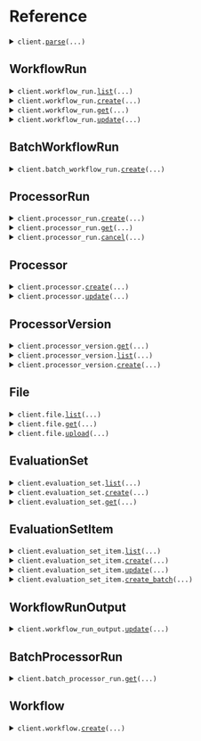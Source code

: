 # Reference
<details><summary><code>client.<a href="src/extend_ai/client.py">parse</a>(...)</code></summary>
<dl>
<dd>

#### 📝 Description

<dl>
<dd>

<dl>
<dd>

Parse files to get cleaned, chunked target content (e.g. markdown).

The Parse endpoint allows you to convert documents into structured, machine-readable formats with fine-grained control over the parsing process. This endpoint is ideal for extracting cleaned document content to be used as context for downstream processing, e.g. RAG pipelines, custom ingestion pipelines, embeddings classification, etc.

Unlike processor and workflow runs, parsing is a synchronous endpoint and returns the parsed content in the response. Expected latency depends primarily on file size. This makes it suitable for workflows where you need immediate access to document content without waiting for asynchronous processing.

For more details, see the [Parse File guide](https://docs.extend.ai/2025-04-21/developers/guides/parse).
</dd>
</dl>
</dd>
</dl>

#### 🔌 Usage

<dl>
<dd>

<dl>
<dd>

```python
from extend_ai import Extend
from extend_ai import ParseRequestFile
client = Extend(token="YOUR_TOKEN", )
client.parse(file=ParseRequestFile(), )

```
</dd>
</dl>
</dd>
</dl>

#### ⚙️ Parameters

<dl>
<dd>

<dl>
<dd>

**file:** `ParseRequestFile` — A file object containing either a URL or a fileId.
    
</dd>
</dl>

<dl>
<dd>

**config:** `typing.Optional[ParseConfig]` 
    
</dd>
</dl>

<dl>
<dd>

**request_options:** `typing.Optional[RequestOptions]` — Request-specific configuration.
    
</dd>
</dl>
</dd>
</dl>


</dd>
</dl>
</details>

## WorkflowRun
<details><summary><code>client.workflow_run.<a href="src/extend_ai/workflow_run/client.py">list</a>(...)</code></summary>
<dl>
<dd>

#### 📝 Description

<dl>
<dd>

<dl>
<dd>

List runs of a Workflow. Workflows are sequences of steps that process files and data in a specific order to achieve a desired outcome. A WorkflowRun represents a single execution of a workflow against a file.
</dd>
</dl>
</dd>
</dl>

#### 🔌 Usage

<dl>
<dd>

<dl>
<dd>

```python
from extend_ai import Extend
client = Extend(token="YOUR_TOKEN", )
client.workflow_run.list(next_page_token='xK9mLPqRtN3vS8wF5hB2cQ==:zWvUxYjM4nKpL7aDgE9HbTcR2mAyX3/Q+CNkfBSw1dZ=', )

```
</dd>
</dl>
</dd>
</dl>

#### ⚙️ Parameters

<dl>
<dd>

<dl>
<dd>

**status:** `typing.Optional[WorkflowStatus]` 

Filters workflow runs by their status. If not provided, no filter is applied.

 The status of a workflow run:
 * `"PENDING"` - The workflow run has not started yet
 * `"PROCESSING"` - The workflow run is in progress
 * `"NEEDS_REVIEW"` - The workflow run requires manual review
 * `"REJECTED"` - The workflow run was rejected during manual review
 * `"PROCESSED"` - The workflow run completed successfully
 * `"FAILED"` - The workflow run encountered an error
    
</dd>
</dl>

<dl>
<dd>

**workflow_id:** `typing.Optional[str]` 

Filters workflow runs by the workflow ID. If not provided, runs for all workflows are returned.

Example: `"workflow_BMdfq_yWM3sT-ZzvCnA3f"`
    
</dd>
</dl>

<dl>
<dd>

**batch_id:** `typing.Optional[str]` 

Filters workflow runs by the batch ID. This is useful for fetching all runs for a given batch created via the [Batch Run Workflow](https://docs.extend.ai/2025-04-21/developers/api-reference/workflow-endpoints/batch-run-workflow) endpoint.

Example: `"batch_7Ws31-F5"`
    
</dd>
</dl>

<dl>
<dd>

**file_name_contains:** `typing.Optional[str]` 

Filters workflow runs by the name of the file. Only returns workflow runs where the file name contains this string.

Example: `"invoice"`
    
</dd>
</dl>

<dl>
<dd>

**sort_by:** `typing.Optional[SortByEnum]` — Sorts the workflow runs by the given field.
    
</dd>
</dl>

<dl>
<dd>

**sort_dir:** `typing.Optional[SortDirEnum]` — Sorts the workflow runs in ascending or descending order. Ascending order means the earliest workflow run is returned first.
    
</dd>
</dl>

<dl>
<dd>

**next_page_token:** `typing.Optional[NextPageToken]` 
    
</dd>
</dl>

<dl>
<dd>

**max_page_size:** `typing.Optional[MaxPageSize]` 
    
</dd>
</dl>

<dl>
<dd>

**request_options:** `typing.Optional[RequestOptions]` — Request-specific configuration.
    
</dd>
</dl>
</dd>
</dl>


</dd>
</dl>
</details>

<details><summary><code>client.workflow_run.<a href="src/extend_ai/workflow_run/client.py">create</a>(...)</code></summary>
<dl>
<dd>

#### 📝 Description

<dl>
<dd>

<dl>
<dd>

Run a Workflow with files. A Workflow is a sequence of steps that process files and data in a specific order to achieve a desired outcome. A WorkflowRun will be created for each file processed. A WorkflowRun represents a single execution of a workflow against a file.
</dd>
</dl>
</dd>
</dl>

#### 🔌 Usage

<dl>
<dd>

<dl>
<dd>

```python
from extend_ai import Extend
client = Extend(token="YOUR_TOKEN", )
client.workflow_run.create(workflow_id='workflow_id_here', )

```
</dd>
</dl>
</dd>
</dl>

#### ⚙️ Parameters

<dl>
<dd>

<dl>
<dd>

**workflow_id:** `str` 

The ID of the workflow to run.

Example: `"workflow_BMdfq_yWM3sT-ZzvCnA3f"`
    
</dd>
</dl>

<dl>
<dd>

**files:** `typing.Optional[typing.Sequence[WorkflowRunFileInput]]` — An array of files to process through the workflow. Either the `files` array or `rawTexts` array must be provided. Supported file types can be found [here](https://docs.extend.ai/2025-04-21/developers/guides/supported-file-types).
    
</dd>
</dl>

<dl>
<dd>

**raw_texts:** `typing.Optional[typing.Sequence[str]]` — An array of raw strings. Can be used in place of files when passing raw data. The raw data will be converted to `.txt` files and run through the workflow. If the data follows a specific format, it is recommended to use the files parameter instead. Either `files` or `rawTexts` must be provided.
    
</dd>
</dl>

<dl>
<dd>

**version:** `typing.Optional[str]` 

An optional version of the workflow that files will be run through. This number can be found when viewing the workflow on the Extend platform. When a version number is not supplied, the most recent published version of the workflow will be used. If no published versions exist, the draft version will be used. To run the `"draft"` version of a workflow, use `"draft"` as the version.

Examples:
- `"3"` - Run version 3 of the workflow
- `"draft"` - Run the draft version of the workflow
    
</dd>
</dl>

<dl>
<dd>

**priority:** `typing.Optional[int]` — An optional value used to determine the relative order of WorkflowRuns when rate limiting is in effect. Lower values will be prioritized before higher values.
    
</dd>
</dl>

<dl>
<dd>

**metadata:** `typing.Optional[JsonObject]` — A optional metadata object that can be assigned to a specific WorkflowRun to help identify it. It will be returned in the response and webhooks. You can place any arbitrary `key : value` pairs in this object.
    
</dd>
</dl>

<dl>
<dd>

**request_options:** `typing.Optional[RequestOptions]` — Request-specific configuration.
    
</dd>
</dl>
</dd>
</dl>


</dd>
</dl>
</details>

<details><summary><code>client.workflow_run.<a href="src/extend_ai/workflow_run/client.py">get</a>(...)</code></summary>
<dl>
<dd>

#### 📝 Description

<dl>
<dd>

<dl>
<dd>

Once a workflow has been run, you can check the status and output of a specific WorkflowRun.
</dd>
</dl>
</dd>
</dl>

#### 🔌 Usage

<dl>
<dd>

<dl>
<dd>

```python
from extend_ai import Extend
client = Extend(token="YOUR_TOKEN", )
client.workflow_run.get(workflow_run_id='workflow_run_id_here', )

```
</dd>
</dl>
</dd>
</dl>

#### ⚙️ Parameters

<dl>
<dd>

<dl>
<dd>

**workflow_run_id:** `str` 

The ID of the WorkflowRun that was outputted after a Workflow was run through the API.

Example: `"workflow_run_8k9m-xyzAB_Pqrst-Nvw4"`
    
</dd>
</dl>

<dl>
<dd>

**request_options:** `typing.Optional[RequestOptions]` — Request-specific configuration.
    
</dd>
</dl>
</dd>
</dl>


</dd>
</dl>
</details>

<details><summary><code>client.workflow_run.<a href="src/extend_ai/workflow_run/client.py">update</a>(...)</code></summary>
<dl>
<dd>

#### 📝 Description

<dl>
<dd>

<dl>
<dd>

You can update the name and metadata of an in progress WorkflowRun at any time using this endpoint.
</dd>
</dl>
</dd>
</dl>

#### 🔌 Usage

<dl>
<dd>

<dl>
<dd>

```python
from extend_ai import Extend
client = Extend(token="YOUR_TOKEN", )
client.workflow_run.update(workflow_run_id='workflow_run_id_here', )

```
</dd>
</dl>
</dd>
</dl>

#### ⚙️ Parameters

<dl>
<dd>

<dl>
<dd>

**workflow_run_id:** `str` 

The ID of the WorkflowRun. This ID will start with "workflow_run". This ID can be found in the API response when creating a Workflow Run, or in the "history" tab of a workflow on the Extend platform.

Example: `"workflow_run_8k9m-xyzAB_Pqrst-Nvw4"`
    
</dd>
</dl>

<dl>
<dd>

**name:** `typing.Optional[str]` — An optional name that can be assigned to a specific WorkflowRun
    
</dd>
</dl>

<dl>
<dd>

**metadata:** `typing.Optional[JsonObject]` 

A metadata object that can be assigned to a specific WorkflowRun. If metadata already exists on this WorkflowRun, the newly incoming metadata will be merged with the existing metadata, with the incoming metadata taking field precedence.

You can include any arbitrary `key : value` pairs in this object.
    
</dd>
</dl>

<dl>
<dd>

**request_options:** `typing.Optional[RequestOptions]` — Request-specific configuration.
    
</dd>
</dl>
</dd>
</dl>


</dd>
</dl>
</details>

## BatchWorkflowRun
<details><summary><code>client.batch_workflow_run.<a href="src/extend_ai/batch_workflow_run/client.py">create</a>(...)</code></summary>
<dl>
<dd>

#### 📝 Description

<dl>
<dd>

<dl>
<dd>

This endpoint allows you to efficiently initiate large batches of workflow runs in a single request (up to 1,000 in a single request, but you can queue up multiple batches in rapid succession). It accepts an array of inputs, each containing a file and metadata pair. The primary use case for this endpoint is for doing large bulk runs of >1000 files at a time that can process over the course of a few hours without needing to manage rate limits that would likely occur using the primary run endpoint.

Unlike the single [Run Workflow](https://docs.extend.ai/2025-04-21/developers/api-reference/workflow-endpoints/run-workflow) endpoint which returns the details of the created workflow runs immediately, this batch endpoint returns a `batchId`.

Our recommended usage pattern is to integrate with [Webhooks](https://docs.extend.ai/2025-04-21/developers/webhooks/configuration) for consuming results, using the `metadata` and `batchId` to match up results to the original inputs in your downstream systems. However, you can integrate in a polling mechanism by using a combination of the [List Workflow Runs](https://docs.extend.ai/2025-04-21/developers/api-reference/workflow-endpoints/list-workflow-runs) endpoint to fetch all runs via a batch, and then [Get Workflow Run](https://docs.extend.ai/2025-04-21/developers/api-reference/workflow-endpoints/get-workflow-run) to fetch the full outputs each run.

**Processing and Monitoring:**
Upon successful submission, the endpoint returns a `batchId`. The individual workflow runs are then queued for processing.

- **Monitoring:** Track the progress and consume results of individual runs using [Webhooks](https://docs.extend.ai/2025-04-21/developers/webhooks/configuration). Subscribe to events like `workflow_run.completed`, `workflow_run.failed`, etc. The webhook payload for these events will include the corresponding `batchId` and the `metadata` you provided for each input.
- **Fetching Results:** You can also use the [List Workflow Runs](https://docs.extend.ai/2025-04-21/developers/api-reference/workflow-endpoints/list-workflow-runs) endpoint and filter using the `batchId` query param.
</dd>
</dl>
</dd>
</dl>

#### 🔌 Usage

<dl>
<dd>

<dl>
<dd>

```python
from extend_ai import Extend
from extend_ai.batch_workflow_run import BatchWorkflowRunCreateRequestInputsItem
client = Extend(token="YOUR_TOKEN", )
client.batch_workflow_run.create(workflow_id='workflow_id_here', inputs=[BatchWorkflowRunCreateRequestInputsItem()], )

```
</dd>
</dl>
</dd>
</dl>

#### ⚙️ Parameters

<dl>
<dd>

<dl>
<dd>

**workflow_id:** `str` 

The ID of the workflow to run. This ID will start with "workflow_". This ID can be found viewing the workflow on the Extend platform.

Example: `"workflow_BMdfq_yWM3sT-ZzvCnA3f"`
    
</dd>
</dl>

<dl>
<dd>

**inputs:** `typing.Sequence[BatchWorkflowRunCreateRequestInputsItem]` — An array of input objects to be processed by the workflow. Each object represents a single workflow run to be created. The array must contain at least 1 input and at most 1000 inputs.
    
</dd>
</dl>

<dl>
<dd>

**version:** `typing.Optional[str]` — An optional version of the workflow to use. This can be a specific version number (e.g., `"1"`, `"2"`) found on the Extend platform, or `"draft"` to use the current unpublished draft version. When a version is not supplied, the latest deployed version of the workflow will be used. If no deployed version exists, the draft version will be used.
    
</dd>
</dl>

<dl>
<dd>

**request_options:** `typing.Optional[RequestOptions]` — Request-specific configuration.
    
</dd>
</dl>
</dd>
</dl>


</dd>
</dl>
</details>

## ProcessorRun
<details><summary><code>client.processor_run.<a href="src/extend_ai/processor_run/client.py">create</a>(...)</code></summary>
<dl>
<dd>

#### 📝 Description

<dl>
<dd>

<dl>
<dd>

Run processors (extraction, classification, splitting, etc.) on a given document.

In general, the recommended way to integrate with Extend in production is via workflows, using the [Run Workflow](https://docs.extend.ai/2025-04-21/developers/api-reference/workflow-endpoints/run-workflow) endpoint. This is due to several factors:
* file parsing/pre-processing will automatically be reused across multiple processors, which will give you simplicity and cost savings given that many use cases will require multiple processors to be run on the same document.
* workflows provide dedicated human in the loop document review, when needed.
* workflows allow you to model and manage your pipeline with a single endpoint and corresponding UI for modeling and monitoring.

However, there are a number of legitimate use cases and systems where it might be easier to model the pipeline via code and run processors directly. This endpoint is provided for this purpose.

Similar to workflow runs, processor runs are asynchronous and will return a status of `PROCESSING` until the run is complete. You can [configure webhooks](https://docs.extend.ai/2025-04-21/developers/webhooks/configuration) to receive notifications when a processor run is complete or failed.
</dd>
</dl>
</dd>
</dl>

#### 🔌 Usage

<dl>
<dd>

<dl>
<dd>

```python
from extend_ai import Extend
client = Extend(token="YOUR_TOKEN", )
client.processor_run.create(processor_id='processor_id_here', )

```
</dd>
</dl>
</dd>
</dl>

#### ⚙️ Parameters

<dl>
<dd>

<dl>
<dd>

**processor_id:** `ProcessorId` 
    
</dd>
</dl>

<dl>
<dd>

**version:** `typing.Optional[str]` 

An optional version of the processor to use. When not supplied, the most recent published version of the processor will be used. Special values include:
- `"latest"` for the most recent published version. If there are no published versions, the draft version will be used.
- `"draft"` for the draft version.
- Specific version numbers corresponding to versions your team has published, e.g. `"1.0"`, `"2.2"`, etc.
    
</dd>
</dl>

<dl>
<dd>

**file:** `typing.Optional[ProcessorRunFileInput]` — The file to be processed. One of `file` or `rawText` must be provided. Supported file types can be found [here](https://docs.extend.ai/2025-04-21/developers/guides/supported-file-types).
    
</dd>
</dl>

<dl>
<dd>

**raw_text:** `typing.Optional[str]` — A raw string to be processed. Can be used in place of file when passing raw text data streams. One of `file` or `rawText` must be provided.
    
</dd>
</dl>

<dl>
<dd>

**priority:** `typing.Optional[int]` — An optional value used to determine the relative order of ProcessorRuns when rate limiting is in effect. Lower values will be prioritized before higher values.
    
</dd>
</dl>

<dl>
<dd>

**metadata:** `typing.Optional[JsonObject]` — An optional object that can be passed in to identify the run of the document processor. It will be returned back to you in the response and webhooks.
    
</dd>
</dl>

<dl>
<dd>

**config:** `typing.Optional[ProcessorRunCreateRequestConfig]` — The configuration for the processor run. If this is provided, this config will be used. If not provided, the config for the specific version you provide will be used. The type of configuration must match the processor type.
    
</dd>
</dl>

<dl>
<dd>

**request_options:** `typing.Optional[RequestOptions]` — Request-specific configuration.
    
</dd>
</dl>
</dd>
</dl>


</dd>
</dl>
</details>

<details><summary><code>client.processor_run.<a href="src/extend_ai/processor_run/client.py">get</a>(...)</code></summary>
<dl>
<dd>

#### 📝 Description

<dl>
<dd>

<dl>
<dd>

Retrieve details about a specific processor run, including its status, outputs, and any edits made during review.

A common use case for this endpoint is to poll for the status and final output of an async processor run when using the [Run Processor](https://docs.extend.ai/2025-04-21/developers/api-reference/processor-endpoints/run-processor) endpoint. For instance, if you do not want to not configure webhooks to receive the output via completion/failure events.
</dd>
</dl>
</dd>
</dl>

#### 🔌 Usage

<dl>
<dd>

<dl>
<dd>

```python
from extend_ai import Extend
client = Extend(token="YOUR_TOKEN", )
client.processor_run.get(id='processor_run_id_here', )

```
</dd>
</dl>
</dd>
</dl>

#### ⚙️ Parameters

<dl>
<dd>

<dl>
<dd>

**id:** `str` 

The unique identifier for this processor run.

Example: `"dpr_Xj8mK2pL9nR4vT7qY5wZ"`
    
</dd>
</dl>

<dl>
<dd>

**request_options:** `typing.Optional[RequestOptions]` — Request-specific configuration.
    
</dd>
</dl>
</dd>
</dl>


</dd>
</dl>
</details>

<details><summary><code>client.processor_run.<a href="src/extend_ai/processor_run/client.py">cancel</a>(...)</code></summary>
<dl>
<dd>

#### 📝 Description

<dl>
<dd>

<dl>
<dd>

Cancel a running processor run by its ID. This endpoint allows you to stop a processor run that is currently in progress.

Note: Only processor runs with a status of `"PROCESSING"` can be cancelled. Processor runs that have already completed, failed, or been cancelled cannot be cancelled again.
</dd>
</dl>
</dd>
</dl>

#### 🔌 Usage

<dl>
<dd>

<dl>
<dd>

```python
from extend_ai import Extend
client = Extend(token="YOUR_TOKEN", )
client.processor_run.cancel(id='processor_run_id_here', )

```
</dd>
</dl>
</dd>
</dl>

#### ⚙️ Parameters

<dl>
<dd>

<dl>
<dd>

**id:** `str` 

The unique identifier for the processor run to cancel.

Example: `"dpr_Xj8mK2pL9nR4vT7qY5wZ"`
    
</dd>
</dl>

<dl>
<dd>

**request_options:** `typing.Optional[RequestOptions]` — Request-specific configuration.
    
</dd>
</dl>
</dd>
</dl>


</dd>
</dl>
</details>

## Processor
<details><summary><code>client.processor.<a href="src/extend_ai/processor/client.py">create</a>(...)</code></summary>
<dl>
<dd>

#### 📝 Description

<dl>
<dd>

<dl>
<dd>

Create a new processor in Extend, optionally cloning from an existing processor
</dd>
</dl>
</dd>
</dl>

#### 🔌 Usage

<dl>
<dd>

<dl>
<dd>

```python
from extend_ai import Extend
client = Extend(token="YOUR_TOKEN", )
client.processor.create(name='My Processor Name', type="EXTRACT", )

```
</dd>
</dl>
</dd>
</dl>

#### ⚙️ Parameters

<dl>
<dd>

<dl>
<dd>

**name:** `str` — The name of the new processor
    
</dd>
</dl>

<dl>
<dd>

**type:** `ProcessorType` 
    
</dd>
</dl>

<dl>
<dd>

**clone_processor_id:** `typing.Optional[str]` 

The ID of an existing processor to clone. One of `cloneProcessorId` or `config` must be provided.

Example: `"dp_Xj8mK2pL9nR4vT7qY5wZ"`
    
</dd>
</dl>

<dl>
<dd>

**config:** `typing.Optional[ProcessorCreateRequestConfig]` — The configuration for the processor. The type of configuration must match the processor type. One of `cloneProcessorId` or `config` must be provided.
    
</dd>
</dl>

<dl>
<dd>

**request_options:** `typing.Optional[RequestOptions]` — Request-specific configuration.
    
</dd>
</dl>
</dd>
</dl>


</dd>
</dl>
</details>

<details><summary><code>client.processor.<a href="src/extend_ai/processor/client.py">update</a>(...)</code></summary>
<dl>
<dd>

#### 📝 Description

<dl>
<dd>

<dl>
<dd>

Update an existing processor in Extend
</dd>
</dl>
</dd>
</dl>

#### 🔌 Usage

<dl>
<dd>

<dl>
<dd>

```python
from extend_ai import Extend
client = Extend(token="YOUR_TOKEN", )
client.processor.update(id='processor_id_here', )

```
</dd>
</dl>
</dd>
</dl>

#### ⚙️ Parameters

<dl>
<dd>

<dl>
<dd>

**id:** `str` 

The ID of the processor to update.

Example: `"dp_Xj8mK2pL9nR4vT7qY5wZ"`
    
</dd>
</dl>

<dl>
<dd>

**name:** `typing.Optional[str]` — The new name for the processor
    
</dd>
</dl>

<dl>
<dd>

**config:** `typing.Optional[ProcessorUpdateRequestConfig]` 

The new configuration for the processor. The type of configuration must match the processor type:
* For classification processors, use `ClassificationConfig`
* For extraction processors, use `ExtractionConfig`
* For splitter processors, use `SplitterConfig`
    
</dd>
</dl>

<dl>
<dd>

**request_options:** `typing.Optional[RequestOptions]` — Request-specific configuration.
    
</dd>
</dl>
</dd>
</dl>


</dd>
</dl>
</details>

## ProcessorVersion
<details><summary><code>client.processor_version.<a href="src/extend_ai/processor_version/client.py">get</a>(...)</code></summary>
<dl>
<dd>

#### 📝 Description

<dl>
<dd>

<dl>
<dd>

Retrieve a specific version of a processor in Extend
</dd>
</dl>
</dd>
</dl>

#### 🔌 Usage

<dl>
<dd>

<dl>
<dd>

```python
from extend_ai import Extend
client = Extend(token="YOUR_TOKEN", )
client.processor_version.get(processor_id='processor_id_here', processor_version_id='processor_version_id_here', )

```
</dd>
</dl>
</dd>
</dl>

#### ⚙️ Parameters

<dl>
<dd>

<dl>
<dd>

**processor_id:** `str` 

The ID of the processor.

Example: `"dp_Xj8mK2pL9nR4vT7qY5wZ"`
    
</dd>
</dl>

<dl>
<dd>

**processor_version_id:** `str` 

The ID of the specific processor version to retrieve.

Example: `"dpv_QYk6jgHA_8CsO8rVWhyNC"`
    
</dd>
</dl>

<dl>
<dd>

**request_options:** `typing.Optional[RequestOptions]` — Request-specific configuration.
    
</dd>
</dl>
</dd>
</dl>


</dd>
</dl>
</details>

<details><summary><code>client.processor_version.<a href="src/extend_ai/processor_version/client.py">list</a>(...)</code></summary>
<dl>
<dd>

#### 📝 Description

<dl>
<dd>

<dl>
<dd>

This endpoint allows you to fetch all versions of a given processor, including the current `draft` version.

Versions are typically returned in descending order of creation (newest first), but this should be confirmed in the actual implementation.
The `draft` version is the latest unpublished version of the processor, which can be published to create a new version. It might not have any changes from the last published version.
</dd>
</dl>
</dd>
</dl>

#### 🔌 Usage

<dl>
<dd>

<dl>
<dd>

```python
from extend_ai import Extend
client = Extend(token="YOUR_TOKEN", )
client.processor_version.list(id='processor_id_here', )

```
</dd>
</dl>
</dd>
</dl>

#### ⚙️ Parameters

<dl>
<dd>

<dl>
<dd>

**id:** `str` 

The ID of the processor to retrieve versions for.

Example: `"dp_Xj8mK2pL9nR4vT7qY5wZ"`
    
</dd>
</dl>

<dl>
<dd>

**request_options:** `typing.Optional[RequestOptions]` — Request-specific configuration.
    
</dd>
</dl>
</dd>
</dl>


</dd>
</dl>
</details>

<details><summary><code>client.processor_version.<a href="src/extend_ai/processor_version/client.py">create</a>(...)</code></summary>
<dl>
<dd>

#### 📝 Description

<dl>
<dd>

<dl>
<dd>

This endpoint allows you to publish a new version of an existing processor. Publishing a new version creates a snapshot of the processor's current configuration and makes it available for use in workflows.

Publishing a new version does not automatically update existing workflows using this processor. You may need to manually update workflows to use the new version if desired.
</dd>
</dl>
</dd>
</dl>

#### 🔌 Usage

<dl>
<dd>

<dl>
<dd>

```python
from extend_ai import Extend
client = Extend(token="YOUR_TOKEN", )
client.processor_version.create(id='processor_id_here', release_type="major", )

```
</dd>
</dl>
</dd>
</dl>

#### ⚙️ Parameters

<dl>
<dd>

<dl>
<dd>

**id:** `str` 

The ID of the processor to publish a new version for.

Example: `"dp_Xj8mK2pL9nR4vT7qY5wZ"`
    
</dd>
</dl>

<dl>
<dd>

**release_type:** `ProcessorVersionCreateRequestReleaseType` — The type of release for this version. The two options are "major" and "minor", which will increment the version number accordingly.
    
</dd>
</dl>

<dl>
<dd>

**description:** `typing.Optional[str]` — A description of the changes in this version. This helps track the evolution of the processor over time.
    
</dd>
</dl>

<dl>
<dd>

**config:** `typing.Optional[ProcessorVersionCreateRequestConfig]` — The configuration for this version of the processor. The type of configuration must match the processor type.
    
</dd>
</dl>

<dl>
<dd>

**request_options:** `typing.Optional[RequestOptions]` — Request-specific configuration.
    
</dd>
</dl>
</dd>
</dl>


</dd>
</dl>
</details>

## File
<details><summary><code>client.file.<a href="src/extend_ai/file/client.py">list</a>(...)</code></summary>
<dl>
<dd>

#### 📝 Description

<dl>
<dd>

<dl>
<dd>

List files in your account. Files represent documents that have been uploaded to Extend. This endpoint returns a paginated response. You can use the `nextPageToken` to fetch subsequent results.
</dd>
</dl>
</dd>
</dl>

#### 🔌 Usage

<dl>
<dd>

<dl>
<dd>

```python
from extend_ai import Extend
client = Extend(token="YOUR_TOKEN", )
client.file.list(next_page_token='xK9mLPqRtN3vS8wF5hB2cQ==:zWvUxYjM4nKpL7aDgE9HbTcR2mAyX3/Q+CNkfBSw1dZ=', )

```
</dd>
</dl>
</dd>
</dl>

#### ⚙️ Parameters

<dl>
<dd>

<dl>
<dd>

**name_contains:** `typing.Optional[str]` 

Filters files to only include those that contain the given string in the name.

Example: `"invoice"`
    
</dd>
</dl>

<dl>
<dd>

**sort_dir:** `typing.Optional[SortDirEnum]` — Sorts the files in ascending or descending order. Ascending order means the earliest file is returned first.
    
</dd>
</dl>

<dl>
<dd>

**next_page_token:** `typing.Optional[NextPageToken]` 
    
</dd>
</dl>

<dl>
<dd>

**max_page_size:** `typing.Optional[MaxPageSize]` 
    
</dd>
</dl>

<dl>
<dd>

**request_options:** `typing.Optional[RequestOptions]` — Request-specific configuration.
    
</dd>
</dl>
</dd>
</dl>


</dd>
</dl>
</details>

<details><summary><code>client.file.<a href="src/extend_ai/file/client.py">get</a>(...)</code></summary>
<dl>
<dd>

#### 📝 Description

<dl>
<dd>

<dl>
<dd>

Fetch a file by its ID to obtain additional details and the raw file content.
</dd>
</dl>
</dd>
</dl>

#### 🔌 Usage

<dl>
<dd>

<dl>
<dd>

```python
from extend_ai import Extend
client = Extend(token="YOUR_TOKEN", )
client.file.get(id='file_id_here', )

```
</dd>
</dl>
</dd>
</dl>

#### ⚙️ Parameters

<dl>
<dd>

<dl>
<dd>

**id:** `str` 

Extend's ID for the file. It will always start with `"file_"`. This ID is returned when creating a new File, or the value on the `fileId` field in a WorkflowRun.

Example: `"file_Xj8mK2pL9nR4vT7qY5wZ"`
    
</dd>
</dl>

<dl>
<dd>

**raw_text:** `typing.Optional[bool]` — If set to true, the raw text content of the file will be included in the response. This is useful for indexing text-based files like PDFs, Word Documents, etc.
    
</dd>
</dl>

<dl>
<dd>

**markdown:** `typing.Optional[bool]` 

If set to true, the markdown content of the file will be included in the response. This is useful for indexing very clean content into RAG pipelines for files like PDFs, Word Documents, etc.

Only available for files with a type of PDF, IMG, or .doc/.docx files that were auto-converted to PDFs.
    
</dd>
</dl>

<dl>
<dd>

**html:** `typing.Optional[bool]` 

If set to true, the html content of the file will be included in the response. This is useful for indexing html content into RAG pipelines.

Only available for files with a type of DOCX.
    
</dd>
</dl>

<dl>
<dd>

**request_options:** `typing.Optional[RequestOptions]` — Request-specific configuration.
    
</dd>
</dl>
</dd>
</dl>


</dd>
</dl>
</details>

<details><summary><code>client.file.<a href="src/extend_ai/file/client.py">upload</a>(...)</code></summary>
<dl>
<dd>

#### 📝 Description

<dl>
<dd>

<dl>
<dd>

Upload and create a new file in Extend.

This endpoint accepts file contents and registers them as a File in Extend, which can be used for [running workflows](https://docs.extend.ai/2025-04-21/developers/api-reference/workflow-endpoints/run-workflow), [creating evaluation set items](https://docs.extend.ai/2025-04-21/developers/api-reference/evaluation-set-endpoints/bulk-create-evaluation-set-items), [parsing](https://docs.extend.ai/2025-04-21/developers/api-reference/parse-endpoints/parse-file), etc.

If an uploaded file is detected as a Word or PowerPoint document, it will be automatically converted to a PDF.

Supported file types can be found [here](https://docs.extend.ai/2025-04-21/developers/guides/supported-file-types).

This endpoint requires multipart form encoding. Most HTTP clients will handle this encoding automatically (see the examples).
</dd>
</dl>
</dd>
</dl>

#### 🔌 Usage

<dl>
<dd>

<dl>
<dd>

```python
from extend_ai import Extend
client = Extend(token="YOUR_TOKEN", )
client.file.upload()

```
</dd>
</dl>
</dd>
</dl>

#### ⚙️ Parameters

<dl>
<dd>

<dl>
<dd>

**file:** `from __future__ import annotations
core.File` — See core.File for more documentation
    
</dd>
</dl>

<dl>
<dd>

**request_options:** `typing.Optional[RequestOptions]` — Request-specific configuration.
    
</dd>
</dl>
</dd>
</dl>


</dd>
</dl>
</details>

## EvaluationSet
<details><summary><code>client.evaluation_set.<a href="src/extend_ai/evaluation_set/client.py">list</a>(...)</code></summary>
<dl>
<dd>

#### 📝 Description

<dl>
<dd>

<dl>
<dd>

List evaluation sets in your account. You can use the `processorId` parameter to filter evaluation sets by processor. 

This endpoint returns a paginated response. You can use the `nextPageToken` to fetch subsequent results.
</dd>
</dl>
</dd>
</dl>

#### 🔌 Usage

<dl>
<dd>

<dl>
<dd>

```python
from extend_ai import Extend
client = Extend(token="YOUR_TOKEN", )
client.evaluation_set.list(processor_id='processor_id_here', next_page_token='xK9mLPqRtN3vS8wF5hB2cQ==:zWvUxYjM4nKpL7aDgE9HbTcR2mAyX3/Q+CNkfBSw1dZ=', )

```
</dd>
</dl>
</dd>
</dl>

#### ⚙️ Parameters

<dl>
<dd>

<dl>
<dd>

**processor_id:** `typing.Optional[str]` 

The ID of the processor to filter evaluation sets by.

Example: `"dp_Xj8mK2pL9nR4vT7qY5wZ"`
    
</dd>
</dl>

<dl>
<dd>

**sort_by:** `typing.Optional[SortByEnum]` — Sorts the evaluation sets by the given field.
    
</dd>
</dl>

<dl>
<dd>

**sort_dir:** `typing.Optional[SortDirEnum]` — Sorts the evaluation sets in ascending or descending order. Ascending order means the earliest evaluation set is returned first.
    
</dd>
</dl>

<dl>
<dd>

**next_page_token:** `typing.Optional[NextPageToken]` 
    
</dd>
</dl>

<dl>
<dd>

**max_page_size:** `typing.Optional[MaxPageSize]` 
    
</dd>
</dl>

<dl>
<dd>

**request_options:** `typing.Optional[RequestOptions]` — Request-specific configuration.
    
</dd>
</dl>
</dd>
</dl>


</dd>
</dl>
</details>

<details><summary><code>client.evaluation_set.<a href="src/extend_ai/evaluation_set/client.py">create</a>(...)</code></summary>
<dl>
<dd>

#### 📝 Description

<dl>
<dd>

<dl>
<dd>

Evaluation sets are collections of files and expected outputs that are used to evaluate the performance of a given processor in Extend. This endpoint will create a new evaluation set in Extend, which items can be added to using the [Create Evaluation Set Item](https://docs.extend.ai/2025-04-21/developers/api-reference/evaluation-set-endpoints/create-evaluation-set-item) endpoint.

Note: it is not necessary to create an evaluation set via API. You can also create an evaluation set via the Extend dashboard and take the ID from there.
</dd>
</dl>
</dd>
</dl>

#### 🔌 Usage

<dl>
<dd>

<dl>
<dd>

```python
from extend_ai import Extend
client = Extend(token="YOUR_TOKEN", )
client.evaluation_set.create(name='My Evaluation Set', description='My Evaluation Set Description', processor_id='processor_id_here', )

```
</dd>
</dl>
</dd>
</dl>

#### ⚙️ Parameters

<dl>
<dd>

<dl>
<dd>

**name:** `str` 

The name of the evaluation set.

Example: `"Invoice Processing Test Set"`
    
</dd>
</dl>

<dl>
<dd>

**description:** `str` 

A description of what this evaluation set is used for.

Example: `"Q4 2023 vendor invoices"`
    
</dd>
</dl>

<dl>
<dd>

**processor_id:** `str` 

The ID of the processor to create an evaluation set for. Evaluation sets can in theory be run against any processor, but it is required to associate the evaluation set with a primary processor.

Example: `"dp_Xj8mK2pL9nR4vT7qY5wZ"`
    
</dd>
</dl>

<dl>
<dd>

**request_options:** `typing.Optional[RequestOptions]` — Request-specific configuration.
    
</dd>
</dl>
</dd>
</dl>


</dd>
</dl>
</details>

<details><summary><code>client.evaluation_set.<a href="src/extend_ai/evaluation_set/client.py">get</a>(...)</code></summary>
<dl>
<dd>

#### 📝 Description

<dl>
<dd>

<dl>
<dd>

Retrieve a specific evaluation set by ID. This returns an evaluation set object, but does not include the items in the evaluation set. You can use the [List Evaluation Set Items](https://docs.extend.ai/2025-04-21/developers/api-reference/evaluation-set-endpoints/list-evaluation-set-items) endpoint to get the items in an evaluation set.
</dd>
</dl>
</dd>
</dl>

#### 🔌 Usage

<dl>
<dd>

<dl>
<dd>

```python
from extend_ai import Extend
client = Extend(token="YOUR_TOKEN", )
client.evaluation_set.get(id='evaluation_set_id_here', )

```
</dd>
</dl>
</dd>
</dl>

#### ⚙️ Parameters

<dl>
<dd>

<dl>
<dd>

**id:** `str` 

The ID of the evaluation set to retrieve.

Example: `"ev_2LcgeY_mp2T5yPaEuq5Lw"`
    
</dd>
</dl>

<dl>
<dd>

**request_options:** `typing.Optional[RequestOptions]` — Request-specific configuration.
    
</dd>
</dl>
</dd>
</dl>


</dd>
</dl>
</details>

## EvaluationSetItem
<details><summary><code>client.evaluation_set_item.<a href="src/extend_ai/evaluation_set_item/client.py">list</a>(...)</code></summary>
<dl>
<dd>

#### 📝 Description

<dl>
<dd>

<dl>
<dd>

List all items in a specific evaluation set. Evaluation set items are the individual files and expected outputs that are used to evaluate the performance of a given processor in Extend. 

This endpoint returns a paginated response. You can use the `nextPageToken` to fetch subsequent results.
</dd>
</dl>
</dd>
</dl>

#### 🔌 Usage

<dl>
<dd>

<dl>
<dd>

```python
from extend_ai import Extend
client = Extend(token="YOUR_TOKEN", )
client.evaluation_set_item.list(id='evaluation_set_id_here', next_page_token='xK9mLPqRtN3vS8wF5hB2cQ==:zWvUxYjM4nKpL7aDgE9HbTcR2mAyX3/Q+CNkfBSw1dZ=', )

```
</dd>
</dl>
</dd>
</dl>

#### ⚙️ Parameters

<dl>
<dd>

<dl>
<dd>

**id:** `str` 

The ID of the evaluation set to retrieve items for.

Example: `"ev_2LcgeY_mp2T5yPaEuq5Lw"`
    
</dd>
</dl>

<dl>
<dd>

**sort_by:** `typing.Optional[SortByEnum]` — Sorts the evaluation set items by the given field.
    
</dd>
</dl>

<dl>
<dd>

**sort_dir:** `typing.Optional[SortDirEnum]` — Sorts the evaluation set items in ascending or descending order. Ascending order means the earliest evaluation set is returned first.
    
</dd>
</dl>

<dl>
<dd>

**next_page_token:** `typing.Optional[NextPageToken]` 
    
</dd>
</dl>

<dl>
<dd>

**max_page_size:** `typing.Optional[MaxPageSize]` 
    
</dd>
</dl>

<dl>
<dd>

**request_options:** `typing.Optional[RequestOptions]` — Request-specific configuration.
    
</dd>
</dl>
</dd>
</dl>


</dd>
</dl>
</details>

<details><summary><code>client.evaluation_set_item.<a href="src/extend_ai/evaluation_set_item/client.py">create</a>(...)</code></summary>
<dl>
<dd>

#### 📝 Description

<dl>
<dd>

<dl>
<dd>

Evaluation set items are the individual files and expected outputs that are used to evaluate the performance of a given processor in Extend. This endpoint will create a new evaluation set item in Extend, which will be used during an evaluation run.

Best Practices for Outputs in Evaluation Sets:
- **Configure First, Output Later**
  - Always create and finalize your processor configuration before creating evaluation sets
  - Field IDs in outputs must match those defined in your processor configuration
- **Type Consistency**
  - Ensure output types exactly match your processor configuration
  - For example, if a field is configured as "currency", don't submit a simple number value
- **Field IDs**
  - Use the exact field IDs from your processor configuration
  - Create your own semantic IDs instead in the configs for each field/type instead of using the generated ones
- **Value**
  - Remember that all results are inside the value key of a result object, except the values within nested structures.
</dd>
</dl>
</dd>
</dl>

#### 🔌 Usage

<dl>
<dd>

<dl>
<dd>

```python
from extend_ai import Extend
from extend_ai import ProvidedJsonOutput
client = Extend(token="YOUR_TOKEN", )
client.evaluation_set_item.create(evaluation_set_id='evaluation_set_id_here', file_id='file_id_here', expected_output=ProvidedJsonOutput(value={'key': 'value'
}, ), )

```
</dd>
</dl>
</dd>
</dl>

#### ⚙️ Parameters

<dl>
<dd>

<dl>
<dd>

**evaluation_set_id:** `str` 

The ID of the evaluation set to add the item to.

Example: `"ev_Xj8mK2pL9nR4vT7qY5wZ"`
    
</dd>
</dl>

<dl>
<dd>

**file_id:** `str` 

Extend's internal ID for the file. It will always start with "file_".

Example: `"file_xK9mLPqRtN3vS8wF5hB2cQ"`
    
</dd>
</dl>

<dl>
<dd>

**expected_output:** `ProvidedProcessorOutput` — The expected output that will be used to evaluate the processor's performance.
    
</dd>
</dl>

<dl>
<dd>

**request_options:** `typing.Optional[RequestOptions]` — Request-specific configuration.
    
</dd>
</dl>
</dd>
</dl>


</dd>
</dl>
</details>

<details><summary><code>client.evaluation_set_item.<a href="src/extend_ai/evaluation_set_item/client.py">update</a>(...)</code></summary>
<dl>
<dd>

#### 📝 Description

<dl>
<dd>

<dl>
<dd>

If you need to change the expected output for a given evaluation set item, you can use this endpoint to update the item. This can be useful if you need to correct an error in the expected output or if the output of the processor has changed.
</dd>
</dl>
</dd>
</dl>

#### 🔌 Usage

<dl>
<dd>

<dl>
<dd>

```python
from extend_ai import Extend
from extend_ai import ProvidedJsonOutput
client = Extend(token="YOUR_TOKEN", )
client.evaluation_set_item.update(id='evaluation_set_item_id_here', expected_output=ProvidedJsonOutput(value={'key': 'value'
}, ), )

```
</dd>
</dl>
</dd>
</dl>

#### ⚙️ Parameters

<dl>
<dd>

<dl>
<dd>

**id:** `str` 

The ID of the evaluation set item to update.

Example: `"evi_kR9mNP12Qw4yTv8BdR3H"`
    
</dd>
</dl>

<dl>
<dd>

**expected_output:** `ProvidedProcessorOutput` — The expected output of the processor when run against the file
    
</dd>
</dl>

<dl>
<dd>

**request_options:** `typing.Optional[RequestOptions]` — Request-specific configuration.
    
</dd>
</dl>
</dd>
</dl>


</dd>
</dl>
</details>

<details><summary><code>client.evaluation_set_item.<a href="src/extend_ai/evaluation_set_item/client.py">create_batch</a>(...)</code></summary>
<dl>
<dd>

#### 📝 Description

<dl>
<dd>

<dl>
<dd>

If you have a large number of files that you need to add to an evaluation set, you can use this endpoint to create multiple evaluation set items at once. This can be useful if you have a large dataset that you need to evaluate the performance of a processor against.

Note: you still need to create each File first using the file API.
</dd>
</dl>
</dd>
</dl>

#### 🔌 Usage

<dl>
<dd>

<dl>
<dd>

```python
from extend_ai import Extend
from extend_ai.evaluation_set_item import EvaluationSetItemCreateBatchRequestItemsItem
from extend_ai import ProvidedJsonOutput
client = Extend(token="YOUR_TOKEN", )
client.evaluation_set_item.create_batch(evaluation_set_id='evaluation_set_id_here', items=[EvaluationSetItemCreateBatchRequestItemsItem(file_id='file_id_here', expected_output=ProvidedJsonOutput(value={'key': 'value'
}, ), )], )

```
</dd>
</dl>
</dd>
</dl>

#### ⚙️ Parameters

<dl>
<dd>

<dl>
<dd>

**evaluation_set_id:** `str` 

The ID of the evaluation set to add the items to.

Example: `"ev_2LcgeY_mp2T5yPaEuq5Lw"`
    
</dd>
</dl>

<dl>
<dd>

**items:** `typing.Sequence[EvaluationSetItemCreateBatchRequestItemsItem]` — An array of objects representing the evaluation set items to create
    
</dd>
</dl>

<dl>
<dd>

**request_options:** `typing.Optional[RequestOptions]` — Request-specific configuration.
    
</dd>
</dl>
</dd>
</dl>


</dd>
</dl>
</details>

## WorkflowRunOutput
<details><summary><code>client.workflow_run_output.<a href="src/extend_ai/workflow_run_output/client.py">update</a>(...)</code></summary>
<dl>
<dd>

#### 📝 Description

<dl>
<dd>

<dl>
<dd>

Use this endpoint to submit corrected outputs for a WorkflowRun for future processor evaluation and tuning in Extend.

If you are using our Human-in-the-loop workflow review, then we already will be collecting your operator submitted corrections. However, if you are receiving data via the API without human review, there could be incorrect outputs that you would like to correct for future usage in evaluation and tuning within the Extend platform. This endpoint allows you to submit corrected outputs for a WorkflowRun, by providing the correct output for a given output ID.

The output ID, would be found in a given entry within the outputs arrays of a Workflow Run payload. The ID would look something like `dpr_gwkZZNRrPgkjcq0y-***`.
</dd>
</dl>
</dd>
</dl>

#### 🔌 Usage

<dl>
<dd>

<dl>
<dd>

```python
from extend_ai import Extend
from extend_ai import ProvidedJsonOutput
client = Extend(token="YOUR_TOKEN", )
client.workflow_run_output.update(workflow_run_id='workflow_run_id_here', output_id='output_id_here', reviewed_output=ProvidedJsonOutput(value={'key': 'value'
}, ), )

```
</dd>
</dl>
</dd>
</dl>

#### ⚙️ Parameters

<dl>
<dd>

<dl>
<dd>

**workflow_run_id:** `str` 
    
</dd>
</dl>

<dl>
<dd>

**output_id:** `str` 
    
</dd>
</dl>

<dl>
<dd>

**reviewed_output:** `ProvidedProcessorOutput` 

The corrected output of the processor when run against the file.

This should conform to the output type schema of the given processor.

If this is an extraction result, you can include all fields, or just the ones that were corrected, our system will handle merges/dedupes. However, if you do include a field, we assume the value included in the final reviewed value.
    
</dd>
</dl>

<dl>
<dd>

**request_options:** `typing.Optional[RequestOptions]` — Request-specific configuration.
    
</dd>
</dl>
</dd>
</dl>


</dd>
</dl>
</details>

## BatchProcessorRun
<details><summary><code>client.batch_processor_run.<a href="src/extend_ai/batch_processor_run/client.py">get</a>(...)</code></summary>
<dl>
<dd>

#### 📝 Description

<dl>
<dd>

<dl>
<dd>

Retrieve details about a batch processor run, including evaluation runs
</dd>
</dl>
</dd>
</dl>

#### 🔌 Usage

<dl>
<dd>

<dl>
<dd>

```python
from extend_ai import Extend
client = Extend(token="YOUR_TOKEN", )
client.batch_processor_run.get(id='batch_processor_run_id_here', )

```
</dd>
</dl>
</dd>
</dl>

#### ⚙️ Parameters

<dl>
<dd>

<dl>
<dd>

**id:** `str` 

The unique identifier of the batch processor run to retrieve. The ID will always start with "bpr_".

Example: `"bpr_Xj8mK2pL9nR4vT7qY5wZ"`
    
</dd>
</dl>

<dl>
<dd>

**request_options:** `typing.Optional[RequestOptions]` — Request-specific configuration.
    
</dd>
</dl>
</dd>
</dl>


</dd>
</dl>
</details>

## Workflow
<details><summary><code>client.workflow.<a href="src/extend_ai/workflow/client.py">create</a>(...)</code></summary>
<dl>
<dd>

#### 📝 Description

<dl>
<dd>

<dl>
<dd>

Create a new workflow in Extend. Workflows are sequences of steps that process files and data in a specific order to achieve a desired outcome.

This endpoint will create a new workflow in Extend, which can then be configured and deployed. Typically, workflows are created from our UI, however this endpoint can be used to create workflows programmatically. Configuration of the flow still needs to be done in the dashboard.
</dd>
</dl>
</dd>
</dl>

#### 🔌 Usage

<dl>
<dd>

<dl>
<dd>

```python
from extend_ai import Extend
client = Extend(token="YOUR_TOKEN", )
client.workflow.create(name='Invoice Processing', )

```
</dd>
</dl>
</dd>
</dl>

#### ⚙️ Parameters

<dl>
<dd>

<dl>
<dd>

**name:** `str` — The name of the workflow
    
</dd>
</dl>

<dl>
<dd>

**request_options:** `typing.Optional[RequestOptions]` — Request-specific configuration.
    
</dd>
</dl>
</dd>
</dl>


</dd>
</dl>
</details>

